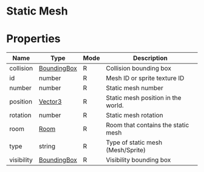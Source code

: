 # Static Mesh

# Properties

| Name | Type | Mode | Description |
| ---- | ---- | ---- | ---- |
| collision | [BoundingBox](boundingbox.md) | R | Collision bounding box |
| id | number | R | Mesh ID or sprite texture ID |
| number | number | R | Static mesh number |
| position | [Vector3](vector3.md) | R | Static mesh position in the world. |
| rotation | number | R | Static mesh rotation |
| room | [Room](room.md) | R | Room that contains the static mesh |
| type | string | R | Type of static mesh (Mesh/Sprite) |
| visibility | [BoundingBox](boundingbox.md) | R | Visibility bounding box |

